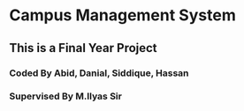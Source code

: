 # Campus Management System

## This is a Final Year Project
### Coded By Abid, Danial, Siddique, Hassan
### Supervised By M.Ilyas Sir
